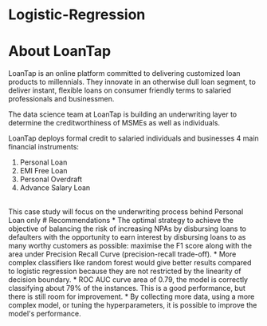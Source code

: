 # Logistic-Regression
# About LoanTap
LoanTap is an online platform committed to delivering customized loan products to millennials. They innovate in an otherwise dull loan segment, to deliver instant, flexible loans on consumer friendly terms to salaried professionals and businessmen.

The data science team at LoanTap is building an underwriting layer to determine the creditworthiness of MSMEs as well as individuals.

LoanTap deploys formal credit to salaried individuals and businesses 4 main financial instruments:

  1. Personal Loan<br>
  2. EMI Free Loan<br>
  3. Personal Overdraft<br>
  4. Advance Salary Loan<br>
  <br>
This case study will focus on the underwriting process behind Personal Loan only
# Recommendations
* The optimal strategy to achieve the objective of balancing the risk of increasing NPAs by disbursing loans to defaulters with the opportunity to earn interest by disbursing loans to as many worthy customers as possible: maximise the F1 score along with the area under Precision Recall Curve (precision-recall trade-off).
* More complex classifiers like random forest would give better results compared to logistic regression because they are not restricted by the linearity of decision boundary.
* ROC AUC curve area of 0.79, the model is correctly classifying about 79% of the instances. This is a good performance, but there is still room for improvement.
* By collecting more data, using a more complex model, or tuning the hyperparameters, it is possible to improve the model's performance.
